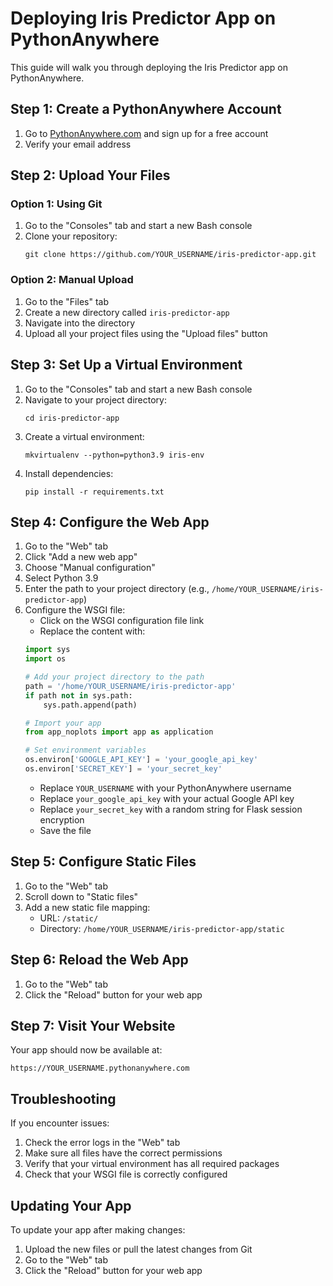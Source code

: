 # Deploying Iris Predictor App on PythonAnywhere

This guide will walk you through deploying the Iris Predictor app on PythonAnywhere.

## Step 1: Create a PythonAnywhere Account

1. Go to [PythonAnywhere.com](https://www.pythonanywhere.com/) and sign up for a free account
2. Verify your email address

## Step 2: Upload Your Files

### Option 1: Using Git

1. Go to the "Consoles" tab and start a new Bash console
2. Clone your repository:
   ```
   git clone https://github.com/YOUR_USERNAME/iris-predictor-app.git
   ```

### Option 2: Manual Upload

1. Go to the "Files" tab
2. Create a new directory called `iris-predictor-app`
3. Navigate into the directory
4. Upload all your project files using the "Upload files" button

## Step 3: Set Up a Virtual Environment

1. Go to the "Consoles" tab and start a new Bash console
2. Navigate to your project directory:
   ```
   cd iris-predictor-app
   ```
3. Create a virtual environment:
   ```
   mkvirtualenv --python=python3.9 iris-env
   ```
4. Install dependencies:
   ```
   pip install -r requirements.txt
   ```

## Step 4: Configure the Web App

1. Go to the "Web" tab
2. Click "Add a new web app"
3. Choose "Manual configuration"
4. Select Python 3.9
5. Enter the path to your project directory (e.g., `/home/YOUR_USERNAME/iris-predictor-app`)
6. Configure the WSGI file:
   - Click on the WSGI configuration file link
   - Replace the content with:
   ```python
   import sys
   import os
   
   # Add your project directory to the path
   path = '/home/YOUR_USERNAME/iris-predictor-app'
   if path not in sys.path:
       sys.path.append(path)
   
   # Import your app
   from app_noplots import app as application
   
   # Set environment variables
   os.environ['GOOGLE_API_KEY'] = 'your_google_api_key'
   os.environ['SECRET_KEY'] = 'your_secret_key'
   ```
   - Replace `YOUR_USERNAME` with your PythonAnywhere username
   - Replace `your_google_api_key` with your actual Google API key
   - Replace `your_secret_key` with a random string for Flask session encryption
   - Save the file

## Step 5: Configure Static Files

1. Go to the "Web" tab
2. Scroll down to "Static files"
3. Add a new static file mapping:
   - URL: `/static/`
   - Directory: `/home/YOUR_USERNAME/iris-predictor-app/static`

## Step 6: Reload the Web App

1. Go to the "Web" tab
2. Click the "Reload" button for your web app

## Step 7: Visit Your Website

Your app should now be available at:
```
https://YOUR_USERNAME.pythonanywhere.com
```

## Troubleshooting

If you encounter issues:

1. Check the error logs in the "Web" tab
2. Make sure all files have the correct permissions
3. Verify that your virtual environment has all required packages
4. Check that your WSGI file is correctly configured

## Updating Your App

To update your app after making changes:

1. Upload the new files or pull the latest changes from Git
2. Go to the "Web" tab
3. Click the "Reload" button for your web app
